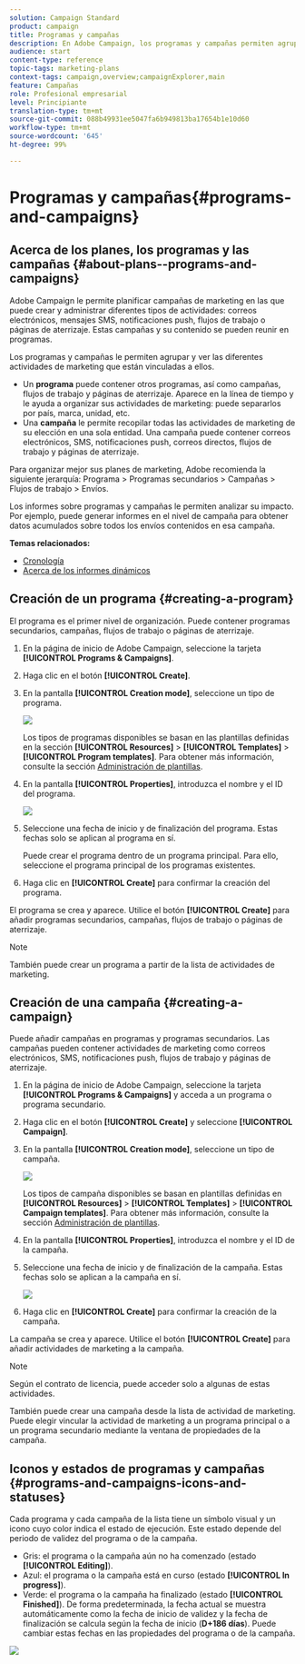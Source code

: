 ```yaml
---
solution: Campaign Standard
product: campaign
title: Programas y campañas
description: En Adobe Campaign, los programas y campañas permiten agrupar y orquestar las diferentes actividades de marketing que están vinculadas a ellos. Los informes sobre programas y campañas le permiten analizar su impacto.
audience: start
content-type: reference
topic-tags: marketing-plans
context-tags: campaign,overview;campaignExplorer,main
feature: Campañas
role: Profesional empresarial
level: Principiante
translation-type: tm+mt
source-git-commit: 088b49931ee5047fa6b949813ba17654b1e10d60
workflow-type: tm+mt
source-wordcount: '645'
ht-degree: 99%

---
```



# Programas y campañas{#programs-and-campaigns}

## Acerca de los planes, los programas y las campañas {#about-plans--programs-and-campaigns}

Adobe Campaign le permite planificar campañas de marketing en las que puede crear y administrar diferentes tipos de actividades: correos electrónicos, mensajes SMS, notificaciones push, flujos de trabajo o páginas de aterrizaje. Estas campañas y su contenido se pueden reunir en programas.

Los programas y campañas le permiten agrupar y ver las diferentes actividades de marketing que están vinculadas a ellos.

* Un **programa** puede contener otros programas, así como campañas, flujos de trabajo y páginas de aterrizaje. Aparece en la línea de tiempo y le ayuda a organizar sus actividades de marketing: puede separarlos por país, marca, unidad, etc.
* Una **campaña** le permite recopilar todas las actividades de marketing de su elección en una sola entidad. Una campaña puede contener correos electrónicos, SMS, notificaciones push, correos directos, flujos de trabajo y páginas de aterrizaje.

Para organizar mejor sus planes de marketing, Adobe recomienda la siguiente jerarquía: Programa > Programas secundarios > Campañas > Flujos de trabajo > Envíos.

Los informes sobre programas y campañas le permiten analizar su impacto. Por ejemplo, puede generar informes en el nivel de campaña para obtener datos acumulados sobre todos los envíos contenidos en esa campaña.

**Temas relacionados:**

* [Cronología](../../start/using/timeline.md)
* [Acerca de los informes dinámicos](../../reporting/using/about-dynamic-reports.md)

## Creación de un programa {#creating-a-program}

El programa es el primer nivel de organización. Puede contener programas secundarios, campañas, flujos de trabajo o páginas de aterrizaje.

1. En la página de inicio de Adobe Campaign, seleccione la tarjeta **[!UICONTROL Programs & Campaigns]**.
1. Haga clic en el botón **[!UICONTROL Create]**.
1. En la pantalla **[!UICONTROL Creation mode]**, seleccione un tipo de programa.

   ![](assets/programs_and_campaigns_2.png)

   Los tipos de programas disponibles se basan en las plantillas definidas en la sección **[!UICONTROL Resources]** > **[!UICONTROL Templates]** > **[!UICONTROL Program templates]**. Para obtener más información, consulte la sección [Administración de plantillas](../../start/using/marketing-activity-templates.md).

1. En la pantalla **[!UICONTROL Properties]**, introduzca el nombre y el ID del programa.

   ![](assets/programs_and_campaigns_3.png)

1. Seleccione una fecha de inicio y de finalización del programa. Estas fechas solo se aplican al programa en sí.

   Puede crear el programa dentro de un programa principal. Para ello, seleccione el programa principal de los programas existentes.

1. Haga clic en **[!UICONTROL Create]** para confirmar la creación del programa.

El programa se crea y aparece. Utilice el botón **[!UICONTROL Create]** para añadir programas secundarios, campañas, flujos de trabajo o páginas de aterrizaje.

>[!NOTE]
>
>También puede crear un programa a partir de la lista de actividades de marketing.

## Creación de una campaña {#creating-a-campaign}

Puede añadir campañas en programas y programas secundarios. Las campañas pueden contener actividades de marketing como correos electrónicos, SMS, notificaciones push, flujos de trabajo y páginas de aterrizaje.

1. En la página de inicio de Adobe Campaign, seleccione la tarjeta **[!UICONTROL Programs & Campaigns]** y acceda a un programa o programa secundario.
1. Haga clic en el botón **[!UICONTROL Create]** y seleccione **[!UICONTROL Campaign]**.
1. En la pantalla **[!UICONTROL Creation mode]**, seleccione un tipo de campaña.

   ![](assets/programs_and_campaigns_7.png)

   Los tipos de campaña disponibles se basan en plantillas definidas en **[!UICONTROL Resources]** > **[!UICONTROL Templates]** > **[!UICONTROL Campaign templates]**. Para obtener más información, consulte la sección [Administración de plantillas](../../start/using/marketing-activity-templates.md).

1. En la pantalla **[!UICONTROL Properties]**, introduzca el nombre y el ID de la campaña.
1. Seleccione una fecha de inicio y de finalización de la campaña. Estas fechas solo se aplican a la campaña en sí.

   ![](assets/programs_and_campaigns_8.png)

1. Haga clic en **[!UICONTROL Create]** para confirmar la creación de la campaña.

La campaña se crea y aparece. Utilice el botón **[!UICONTROL Create]** para añadir actividades de marketing a la campaña.

>[!NOTE]
>
>Según el contrato de licencia, puede acceder solo a algunas de estas actividades.

También puede crear una campaña desde la lista de actividad de marketing. Puede elegir vincular la actividad de marketing a un programa principal o a un programa secundario mediante la ventana de propiedades de la campaña.

## Iconos y estados de programas y campañas {#programs-and-campaigns-icons-and-statuses}

Cada programa y cada campaña de la lista tiene un símbolo visual y un icono cuyo color indica el estado de ejecución. Este estado depende del periodo de validez del programa o de la campaña.

* Gris: el programa o la campaña aún no ha comenzado (estado **[!UICONTROL Editing]**).
* Azul: el programa o la campaña está en curso (estado **[!UICONTROL In progress]**).
* Verde: el programa o la campaña ha finalizado (estado **[!UICONTROL Finished]**). De forma predeterminada, la fecha actual se muestra automáticamente como la fecha de inicio de validez y la fecha de finalización se calcula según la fecha de inicio (**D+186 días**). Puede cambiar estas fechas en las propiedades del programa o de la campaña.

![](assets/programs_and_campaigns.png)


